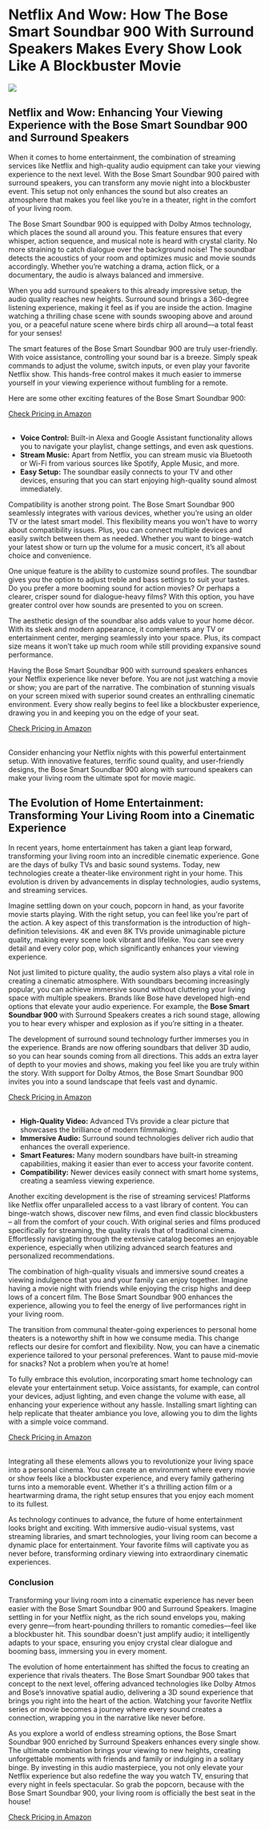 <h1>Netflix And Wow: How The Bose Smart Soundbar 900 With Surround Speakers Makes Every Show Look Like A Blockbuster Movie</h1>
<p><img src="https://articleaigenerator.com/generated_image/Netflix-and-Wow-How-the-Bose-Smart-Soundbar-900-with-Surround-Speakers-Makes-Every-Show-Look-Like-a-Blockbuster-Movie-1741676114.png"></p>
<h2>Netflix and Wow: Enhancing Your Viewing Experience with the Bose Smart Soundbar 900 and Surround Speakers</h2><p>When it comes to home entertainment, the combination of streaming services like Netflix and high-quality audio equipment can take your viewing experience to the next level. With the Bose Smart Soundbar 900 paired with surround speakers, you can transform any movie night into a blockbuster event. This setup not only enhances the sound but also creates an atmosphere that makes you feel like you’re in a theater, right in the comfort of your living room.</p>
<p>The Bose Smart Soundbar 900 is equipped with Dolby Atmos technology, which places the sound all around you. This feature ensures that every whisper, action sequence, and musical note is heard with crystal clarity. No more straining to catch dialogue over the background noise! The soundbar detects the acoustics of your room and optimizes music and movie sounds accordingly. Whether you’re watching a drama, action flick, or a documentary, the audio is always balanced and immersive.</p>
<p>When you add surround speakers to this already impressive setup, the audio quality reaches new heights. Surround sound brings a 360-degree listening experience, making it feel as if you are inside the action. Imagine watching a thrilling chase scene with sounds swooping above and around you, or a peaceful nature scene where birds chirp all around—a total feast for your senses!</p>
<p>The smart features of the Bose Smart Soundbar 900 are truly user-friendly. With voice assistance, controlling your sound bar is a breeze. Simply speak commands to adjust the volume, switch inputs, or even play your favorite Netflix show. This hands-free control makes it much easier to immerse yourself in your viewing experience without fumbling for a remote.</p>
<p>Here are some other exciting features of the Bose Smart Soundbar 900:</p>
<a href="https://amzn.to/41BIQxr
">Check Pricing in Amazon</a><br><br><ul>
    <li><strong>Voice Control:</strong> Built-in Alexa and Google Assistant functionality allows you to navigate your playlist, change settings, and even ask questions.</li>
    <li><strong>Stream Music:</strong> Apart from Netflix, you can stream music via Bluetooth or Wi-Fi from various sources like Spotify, Apple Music, and more.</li>
    <li><strong>Easy Setup:</strong> The soundbar easily connects to your TV and other devices, ensuring that you can start enjoying high-quality sound almost immediately.</li>
</ul>
<p>Compatibility is another strong point. The Bose Smart Soundbar 900 seamlessly integrates with various devices, whether you’re using an older TV or the latest smart model. This flexibility means you won't have to worry about compatibility issues. Plus, you can connect multiple devices and easily switch between them as needed. Whether you want to binge-watch your latest show or turn up the volume for a music concert, it’s all about choice and convenience.</p>
<p>One unique feature is the ability to customize sound profiles. The soundbar gives you the option to adjust treble and bass settings to suit your tastes. Do you prefer a more booming sound for action movies? Or perhaps a clearer, crisper sound for dialogue-heavy films? With this option, you have greater control over how sounds are presented to you on screen.</p>
<p>The aesthetic design of the soundbar also adds value to your home décor. With its sleek and modern appearance, it complements any TV or entertainment center, merging seamlessly into your space. Plus, its compact size means it won’t take up much room while still providing expansive sound performance.</p>
<p>Having the Bose Smart Soundbar 900 with surround speakers enhances your Netflix experience like never before. You are not just watching a movie or show; you are part of the narrative. The combination of stunning visuals on your screen mixed with superior sound creates an enthralling cinematic environment. Every show really begins to feel like a blockbuster experience, drawing you in and keeping you on the edge of your seat.</p>
<a href="https://amzn.to/41BIQxr
">Check Pricing in Amazon</a><br><br><p>Consider enhancing your Netflix nights with this powerful entertainment setup. With innovative features, terrific sound quality, and user-friendly designs, the Bose Smart Soundbar 900 along with surround speakers can make your living room the ultimate spot for movie magic.</p><h2>The Evolution of Home Entertainment: Transforming Your Living Room into a Cinematic Experience</h2><p>In recent years, home entertainment has taken a giant leap forward, transforming your living room into an incredible cinematic experience. Gone are the days of bulky TVs and basic sound systems. Today, new technologies create a theater-like environment right in your home. This evolution is driven by advancements in display technologies, audio systems, and streaming services.</p>
<p>Imagine settling down on your couch, popcorn in hand, as your favorite movie starts playing. With the right setup, you can feel like you're part of the action. A key aspect of this transformation is the introduction of high-definition televisions. 4K and even 8K TVs provide unimaginable picture quality, making every scene look vibrant and lifelike. You can see every detail and every color pop, which significantly enhances your viewing experience.</p>
<p>Not just limited to picture quality, the audio system also plays a vital role in creating a cinematic atmosphere. With soundbars becoming increasingly popular, you can achieve immersive sound without cluttering your living space with multiple speakers. Brands like Bose have developed high-end options that elevate your audio experience. For example, the <strong>Bose Smart Soundbar 900</strong> with Surround Speakers creates a rich sound stage, allowing you to hear every whisper and explosion as if you’re sitting in a theater.</p>
<p>The development of surround sound technology further immerses you in the experience. Brands are now offering soundbars that deliver 3D audio, so you can hear sounds coming from all directions. This adds an extra layer of depth to your movies and shows, making you feel like you are truly within the story. With support for Dolby Atmos, the Bose Smart Soundbar 900 invites you into a sound landscape that feels vast and dynamic.</p>
<a href="https://amzn.to/41BIQxr
">Check Pricing in Amazon</a><br><br><ul>
    <li><strong>High-Quality Video:</strong> Advanced TVs provide a clear picture that showcases the brilliance of modern filmmaking.</li>
    <li><strong>Immersive Audio:</strong> Surround sound technologies deliver rich audio that enhances the overall experience.</li>
    <li><strong>Smart Features:</strong> Many modern soundbars have built-in streaming capabilities, making it easier than ever to access your favorite content.</li>
    <li><strong>Compatibility:</strong> Newer devices easily connect with smart home systems, creating a seamless viewing experience.</li>
</ul>
<p>Another exciting development is the rise of streaming services! Platforms like Netflix offer unparalleled access to a vast library of content. You can binge-watch shows, discover new films, and even find classic blockbusters – all from the comfort of your couch. With original series and films produced specifically for streaming, the quality rivals that of traditional cinema. Effortlessly navigating through the extensive catalog becomes an enjoyable experience, especially when utilizing advanced search features and personalized recommendations.</p>
<p>The combination of high-quality visuals and immersive sound creates a viewing indulgence that you and your family can enjoy together. Imagine having a movie night with friends while enjoying the crisp highs and deep lows of a concert film. The Bose Smart Soundbar 900 enhances the experience, allowing you to feel the energy of live performances right in your living room.</p>
<p>The transition from communal theater-going experiences to personal home theaters is a noteworthy shift in how we consume media. This change reflects our desire for comfort and flexibility. Now, you can have a cinematic experience tailored to your personal preferences. Want to pause mid-movie for snacks? Not a problem when you’re at home!</p>
<p>To fully embrace this evolution, incorporating smart home technology can elevate your entertainment setup. Voice assistants, for example, can control your devices, adjust lighting, and even change the volume with ease, all enhancing your experience without any hassle. Installing smart lighting can help replicate that theater ambiance you love, allowing you to dim the lights with a simple voice command.</p>
<a href="https://amzn.to/41BIQxr
">Check Pricing in Amazon</a><br><br><p>Integrating all these elements allows you to revolutionize your living space into a personal cinema. You can create an environment where every movie or show feels like a blockbuster experience, and every family gathering turns into a memorable event. Whether it's a thrilling action film or a heartwarming drama, the right setup ensures that you enjoy each moment to its fullest.</p>
<p>As technology continues to advance, the future of home entertainment looks bright and exciting. With immersive audio-visual systems, vast streaming libraries, and smart technologies, your living room can become a dynamic place for entertainment. Your favorite films will captivate you as never before, transforming ordinary viewing into extraordinary cinematic experiences.</p><h3>Conclusion</h3><p>Transforming your living room into a cinematic experience has never been easier with the Bose Smart Soundbar 900 and Surround Speakers. Imagine settling in for your Netflix night, as the rich sound envelops you, making every genre—from heart-pounding thrillers to romantic comedies—feel like a blockbuster hit. This soundbar doesn't just amplify audio; it intelligently adapts to your space, ensuring you enjoy crystal clear dialogue and booming bass, immersing you in every moment.</p>
<p>The evolution of home entertainment has shifted the focus to creating an experience that rivals theaters. The Bose Smart Soundbar 900 takes that concept to the next level, offering advanced technologies like Dolby Atmos and Bose’s innovative spatial audio, delivering a 3D sound experience that brings you right into the heart of the action. Watching your favorite Netflix series or movie becomes a journey where every sound creates a connection, wrapping you in the narrative like never before.</p>
<p>As you explore a world of endless streaming options, the Bose Smart Soundbar 900 enriched by Surround Speakers enhances every single show. The ultimate combination brings your viewing to new heights, creating unforgettable moments with friends and family or indulging in a solitary binge. By investing in this audio masterpiece, you not only elevate your Netflix experience but also redefine the way you watch TV, ensuring that every night in feels spectacular. So grab the popcorn, because with the Bose Smart Soundbar 900, your living room is officially the best seat in the house!</p>
<a href="https://amzn.to/41BIQxr
">Check Pricing in Amazon</a><br><br>
